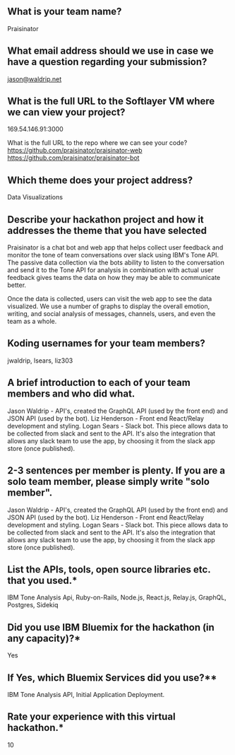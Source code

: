 ## What is your team name?
Praisinator

## What email address should we use in case we have a question regarding your submission?
jason@waldrip.net

## What is the full URL to the Softlayer VM where we can view your project?
169.54.146.91:3000

What is the full URL to the repo where we can see your code?
https://github.com/praisinator/praisinator-web
https://github.com/praisinator/praisinator-bot

## Which theme does your project address?
Data Visualizations

## Describe your hackathon project and how it addresses the theme that you have selected
Praisinator is a chat bot and web app that helps collect user feedback and monitor the tone of team conversations over slack using IBM's Tone API. The passive data collection via the bots ability to listen to the conversation and send it to the Tone API for analysis in combination with actual user feedback gives teams the data on how they may be able to communicate better. 

Once the data is collected, users can visit the web app to see the data visualized. We use a number of graphs to display the overall emotion, writing, and social analysis of messages, channels, users, and even the team as a whole.

## Koding usernames for your team members?
jwaldrip, lsears, liz303

## A brief introduction to each of your team members and who did what.
Jason Waldrip - API's, created the GraphQL API (used by the front end) and JSON API (used by the bot).
Liz Henderson - Front end React/Relay development and styling.
Logan Sears - Slack bot. This piece allows data to be collected from slack and sent to the API. It's also the integration that allows any slack team to use the app, by choosing it from the slack app store (once published).

## 2-3 sentences per member is plenty. If you are a solo team member, please simply write "solo member".
Jason Waldrip - API's, created the GraphQL API (used by the front end) and JSON API (used by the bot).
Liz Henderson - Front end React/Relay development and styling.
Logan Sears - Slack bot. This piece allows data to be collected from slack and sent to the API. It's also the integration that allows any slack team to use the app, by choosing it from the slack app store (once published).

## List the APIs, tools, open source libraries etc. that you used.*
IBM Tone Analysis Api, Ruby-on-Rails, Node.js, React.js, Relay.js, GraphQL, Postgres, Sidekiq

## Did you use IBM Bluemix for the hackathon (in any capacity)?*
Yes

## If Yes, which Bluemix Services did you use?**
IBM Tone Analysis API, Initial Application Deployment.

## Rate your experience with this virtual hackathon.*
10
